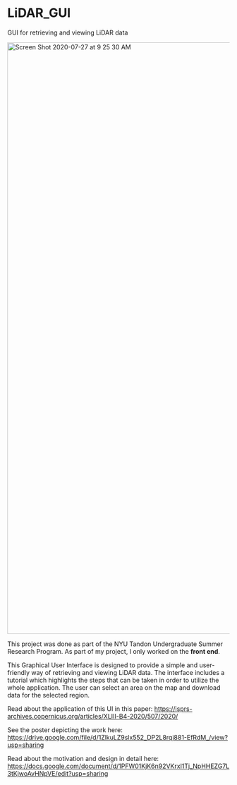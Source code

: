 # LiDAR_GUI
GUI for retrieving and viewing LiDAR data

<img width="1342" alt="Screen Shot 2020-07-27 at 9 25 30 AM" src="https://github.com/user-attachments/assets/64952a02-815e-48c8-baba-ef326f66e966">

This project was done as part of the NYU Tandon Undergraduate Summer Research Program.
As part of my project, I only worked on the **front end**.

This Graphical User Interface is designed to provide a simple and user-friendly way of retrieving and viewing LiDAR data.
The interface includes a tutorial which highlights the steps that can be taken in order to utilize the whole application.
The user can select an area on the map and download data for the selected region.

Read about the application of this UI in this paper: https://isprs-archives.copernicus.org/articles/XLIII-B4-2020/507/2020/

See the poster depicting the work here: https://drive.google.com/file/d/1ZlkuLZ9slx552_DP2L8rqj881-EfRdM_/view?usp=sharing

Read about the motivation and design in detail here: https://docs.google.com/document/d/1PFW01KjK6n92VKrxl1Tj_NpHHEZG7L3tKjwoAvHNpVE/edit?usp=sharing

